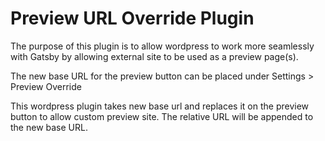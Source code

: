 
<h1>Preview URL Override Plugin</h1>
<p>The purpose of this plugin is to allow wordpress to work more seamlessly with Gatsby by allowing external site to be used as a preview page(s).</p>
<p></p>
<p>The new base URL for the preview button can be placed under Settings > Preview Override</p>
<p>This wordpress plugin takes new base url and replaces it on the preview button to allow custom preview site. The relative URL will be appended to the new base URL.</p>
